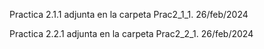Practica 2.1.1 adjunta en la carpeta Prac2_1_1. 26/feb/2024

Practica 2.2.1 adjunta en la carpeta Prac2_2_1. 26/feb/2024
